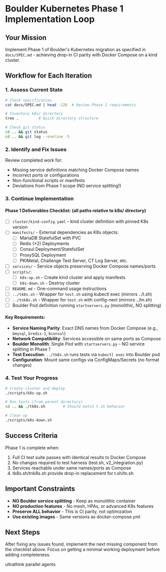 # Boulder Kubernetes Phase 1 Implementation Loop

## Your Mission
Implement Phase 1 of Boulder's Kubernetes migration as specified in `docs/SPEC.md` - achieving drop-in CI parity with Docker Compose on a kind cluster.

## Workflow for Each Iteration

### 1. Assess Current State
```bash
# Check specification
cat docs/SPEC.md | head -128  # Review Phase 1 requirements

# Inventory k8s/ directory
tree .         # Quick directory structure

# Check git status
cd .. && git status
cd .. && git log --oneline -5
```

### 2. Identify and Fix Issues
Review completed work for:
- Missing service definitions matching Docker Compose names
- Incorrect ports or configurations
- Non-functional scripts or manifests
- Deviations from Phase 1 scope (NO service splitting!)

### 3. Continue Implementation

#### Phase 1 Deliverables Checklist: (all paths relative to k8s/ directory)
- [ ] `cluster/kind-config.yaml` - kind cluster definition with pinned K8s version
- [ ] `manifests/` - External dependencies as K8s objects:
  - [ ] MariaDB StatefulSet with PVC
  - [ ] Redis (×2) Deployments
  - [ ] Consul Deployment/StatefulSet
  - [ ] ProxySQL Deployment
  - [ ] PKIMetal, Challenge Test Server, CT Log Server, etc.
- [ ] `services/` - Service objects preserving Docker Compose names/ports
- [ ] `scripts/`:
  - [ ] `k8s-up.sh` - Create kind cluster and apply manifests
  - [ ] `k8s-down.sh` - Destroy cluster
- [ ] `README.md` - One-command usage instructions
- [ ] `../tk8s.sh` - Wrapper for `test.sh` using kubectl exec (mirrors ../t.sh)
- [ ] `../tnk8s.sh` - Wrapper for `test.sh` with config-next (mirrors ../tn.sh)
- [ ] Boulder Pod definition running `startservers.py` (monolithic, NO splitting)

#### Key Requirements:
- **Service Naming Parity**: Exact DNS names from Docker Compose (e.g., `bmysql`, `bredis-1`, `bconsul`)
- **Network Compatibility**: Services accessible on same ports as Compose
- **Boulder Monolith**: Single Pod with `startservers.py` - NO service splitting in Phase 1
- **Test Execution**: `../tk8s.sh` runs tests via `kubectl exec` into Boulder pod
- **Configuration**: Mount same configs via ConfigMaps/Secrets (no format changes)

### 4. Test Your Progress
```bash
# Create cluster and deploy
./scripts/k8s-up.sh

# Run tests (from parent directory)
cd .. && ./tk8s.sh        # Should match t.sh behavior

# Clean up
./scripts/k8s-down.sh
```

## Success Criteria
Phase 1 is complete when:
1. Full CI test suite passes with identical results to Docker Compose
2. No changes required to test harness (test.sh, v2_integration.py)
3. Services reachable under same names/ports as Compose
4. tk8s.sh/tnk8s.sh provide drop-in replacement for t.sh/tn.sh

## Important Constraints
- **NO Boulder service splitting** - Keep as monolithic container
- **NO production features** - No mesh, HPAs, or advanced K8s features
- **Preserve ALL behavior** - This is CI parity, not optimization
- **Use existing images** - Same versions as docker-compose.yml

## Next Steps
After fixing any issues found, implement the next missing component from the checklist above. Focus on getting a minimal working deployment before adding completeness.

ultrathink parallel agents
